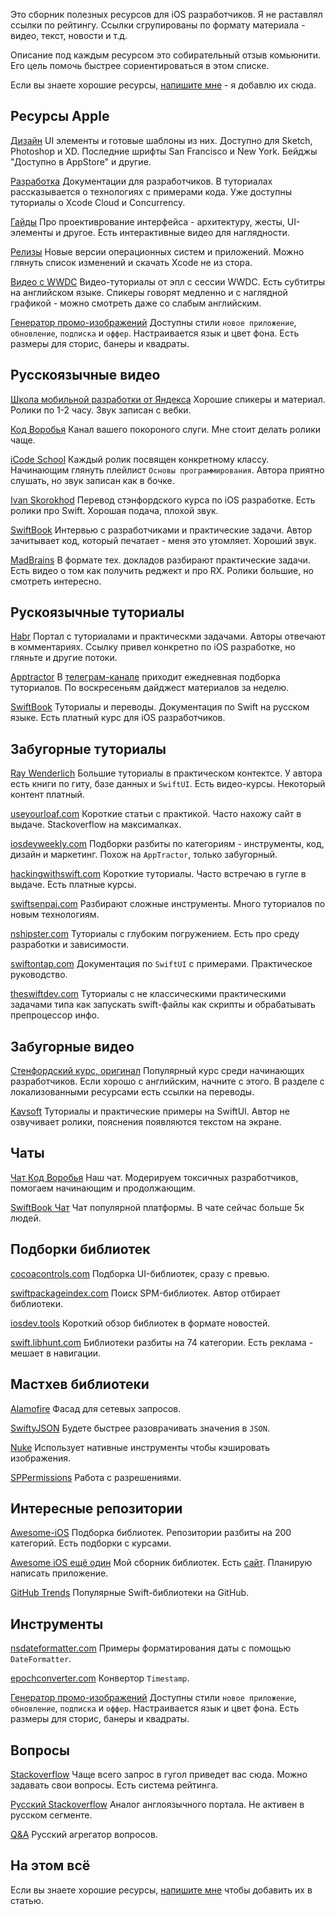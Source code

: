 Это сборник полезных ресурсов для iOS разработчиков. Я не раставлял ссылки по рейтингу. Ссылки сгрупированы по формату материала - видео, текст, новости и т.д.

Описание под каждым ресурсом это собирательный отзыв комьюнити. Его цель помочь быстрее сориентироваться в этом списке.

Если вы знаете хорошие ресурсы, [напишите мне](https://t.me/ivanvorobei) - я добавлю их сюда.

## Ресурсы Apple

[Дизайн](https://developer.apple.com/design/resources/)
UI элементы и готовые шаблоны из них. Доступно для Sketch, Photoshop и XD. Последние шрифты San Francisco и New York. Бейджы "Доступно в AppStore" и другие.

[Разработка](https://developer.apple.com/documentation/)
Документации для разработчиков. В туториалах рассказывается о технологиях с примерами кода. Уже доступны туториалы о Xcode Cloud и Concurrency.

[Гайды](https://developer.apple.com/design/)
Про проективрование интерфейса - архитектуру, жесты, UI-элементы и другое. Есть интерактивные видео для наглядности.

[Релизы](https://developer.apple.com/download/release/)
Новые версии операционных систем и приложений. Можно глянуть список изменений и скачать Xcode не из стора.

[Видео с WWDC](https://developer.apple.com/videos/)
Видео-туториалы от эпл с сессии WWDC. Есть субтитры на английском языке. Спикеры говорят медленно и с наглядной графикой - можно смотреть даже со слабым английским.

[Генератор промо-изображений](https://tools.applemediaservices.com/apple-app-store-promote)
Доступны стили `новое приложение`, `обновление`, `подписка` и `оффер`. Настраивается язык и цвет фона. Есть размеры для сторис, банеры и квадраты.

## Русскоязычные видео

[Школа мобильной разработки от Яндекса](https://www.youtube.com/playlist?list=PLQC2_0cDcSKBUXhSGqAbVAp3SFBKPnpFI)
Хорошие спикеры и материал. Ролики по 1-2 часу. Звук записан с вебки.

[Код Воробья](https://www.youtube.com/channel/UCNUGzZfcOyX4YpP36VzeZ6A)
Канал вашего покороного слуги. Мне стоит делать ролики чаще.

[iCode School](https://www.youtube.com/channel/UCx1xu0yc1mh-gjAq8YKRobg)
Каждый ролик посвящен конкретному классу. Начинающим глянуть плейлист `Основы программирования`. Автора приятно слушать, но звук записан как в бочке.

[Ivan Skorokhod](https://www.youtube.com/channel/UChfEfFKYILtO5yZSX2irynw)
Перевод стэнфордского курса по iOS разработке. Есть ролики про Swift. Хорошая подача, плохой звук.

[SwiftBook](https://www.youtube.com/channel/UCXlCPCsB09ftBA5bQfiSWoQ)
Интервью с разработчиками и практические задачи. Автор зачитывает код, который печатает - меня это утомляет. Хороший звук.

[MadBrains](https://www.youtube.com/c/MadBrains)
В формате тех. докладов разбирают практические задачи. Есть видео о том как получить реджект и про RX. Ролики большие, но смотреть интересно.

## Рускоязычные туториалы

[Habr](https://habr.com/ru/hub/ios_dev/)
Портал с туториалами и практическми задачами. Авторы отвечают в комментариях. Ссылку привел конкретно по iOS разработке, но гляньте и другие потоки.

[Apptractor](https://apptractor.ru)
В [телеграм-канале](https://telegram.me/apptractor) приходит ежедневная подборка туториалов. По воскресеньям дайджест материалов за неделю.

[SwiftBook](https://swiftbook.ru)
Туториалы и переводы. Документация по Swift на русском языке. Есть платный курс для iOS разработчиков.

## Забугорные туториалы

[Ray Wenderlich](https://www.raywenderlich.com)
Большие туториалы в практическом контектсе. У автора есть книги по гиту, базе данных и `SwiftUI`. Есть видео-курсы. Некоторый контент платный.

[useyourloaf.com](https://useyourloaf.com)
Короткие статьи с практикой. Часто нахожу сайт в выдаче. Stackoverflow на максималках.

[iosdevweekly.com](https://iosdevweekly.com)
Подборки разбиты по категориям - инструменты, код, дизайн и маркетинг. Похож на `AppTractor`, только забугорный.

[hackingwithswift.com](https://www.hackingwithswift.com/)
Короткие туториалы. Часто встречаю в гугле в выдаче. Есть платные курсы.

[swiftsenpai.com](https://swiftsenpai.com)
Разбирают сложные инструменты. Много туториалов по новым технологиям.

[nshipster.com](https://nshipster.com)
Туториалы с глубоким погружением. Есть про среду разработки и зависимости.

[swiftontap.com](https://swiftontap.com)
Документация по `SwiftUI` с примерами. Практическое руководство.

[theswiftdev.com](https://theswiftdev.com)
Туториалы с не классическими практическими задачами типа как запускать swift-файлы как скрипты и обрабатывать препроцессор инфо.

## Забугорные видео

[Стенфордский курс, оригинал](https://www.youtube.com/playlist?list=PL3d_SFOiG7_8ofjyKzX6Nl1wZehbdiZC_)
Популярный курс среди начинающих разработчиков. Если хорошо с английским, начните с этого. В разделе с локализованными ресурсами есть ссылки на переводы.

[Kavsoft](https://www.youtube.com/c/Kavsoft)
Туториалы и практические примеры на SwiftUI. Автор не озвучивает ролики, пояснения появляются текстом на экране.

## Чаты

[Чат Код Воробья](https://sparrowcode.io/telegram/chat)
Наш чат. Модерируем токсичных разработчиков, помогаем начинающим и продолжающим.

[SwiftBook Чат](https://telegram.me/swiftbook_chat)
Чат популярной платформы. В чате сейчас больше 5к людей.

## Подборки библиотек

[cocoacontrols.com](https://www.cocoacontrols.com)
Подборка UI-библиотек, сразу с превью.

[swiftpackageindex.com](https://swiftpackageindex.com)
Поиск SPM-библиотек. Автор отбирает библиотеки.

[iosdev.tools](https://iosdev.tools)
Короткий обзор библиотек в формате новостей.

[swift.libhunt.com](https://swift.libhunt.com)
Библиотеки разбиты на 74 категории. Есть реклама - мешает в навигации.

## Мастхев библиотеки

[Alamofire](https://github.com/Alamofire/Alamofire)
Фасад для сетевых запросов.

[SwiftyJSON](https://github.com/SwiftyJSON/SwiftyJSON)
Будете быстрее разоврачивать значения в `JSON`.

[Nuke](https://github.com/kean/Nuke)
Использует нативные инструменты чтобы кэшировать изображения.

[SPPermissions](https://github.com/ivanvorobei/SPPermissions)
Работа с разрешениями.

## Интересные репозитории

[Awesome-iOS](https://github.com/vsouza/awesome-ios)
Подборка библиотек. Репозитории разбиты на 200 категорий. Есть подборки с курсами.

[Awesome iOS ещё один](https://github.com/ivanvorobei/awesome-ios)
Мой сборник библиотек. Есть [сайт](https://awesome-ios.com). Планирую написать приложение.

[GitHub Trends](https://github.com/trending/swift?since=daily&spoken_language_code=)
Популярные Swift-библиотеки на GitHub.

## Инструменты

[nsdateformatter.com](https://nsdateformatter.com)
Примеры форматирования даты с помощью `DateFormatter`.

[epochconverter.com](https://www.epochconverter.com)
Конвертор `Timestamp`.

[Генератор промо-изображений](https://tools.applemediaservices.com/apple-app-store-promote)
Доступны стили `новое приложение`, `обновление`, `подписка` и `оффер`. Настраивается язык и цвет фона. Есть размеры для сторис, банеры и квадраты.

## Вопросы

[Stackoverflow](https://stackoverflow.com)
Чаще всего запрос в гугол приведет вас сюда. Можно задавать свои вопросы. Есть система рейтинга.

[Русский Stackoverflow](https://ru.stackoverflow.com)
Аналог англоязычного портала. Не активен в русском сегменте.

[Q&A](https://qna.habr.com)
Русский агрегатор вопросов.

## На этом всё

Если вы знаете хорошие ресурсы, [напишите мне](https://t.me/ivanvorobei) чтобы добавить их в статью.

